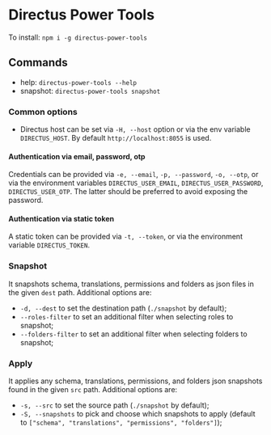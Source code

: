 # Directus Power Tools

To install: `npm i -g directus-power-tools`

## Commands

- help: `directus-power-tools --help`
- snapshot: `directus-power-tools snapshot`

### Common options

- Directus host can be set via `-H, --host` option or via the env variable `DIRECTUS_HOST`. By default `http://localhost:8055` is used.

#### Authentication via email, password, otp

Credentials can be provided via `-e, --email`, `-p, --password`, `-o, --otp`, or via the environment variables `DIRECTUS_USER_EMAIL`, `DIRECTUS_USER_PASSWORD`, `DIRECTUS_USER_OTP`. The latter should be preferred to avoid exposing the password.

#### Authentication via static token

A static token can be provided via `-t, --token`, or via the environment variable `DIRECTUS_TOKEN`.

### Snapshot

It snapshots schema, translations, permissions and folders as json files in the given `dest` path.
Additional options are:

- `-d, --dest` to set the destination path (`./snapshot` by default);
- `--roles-filter` to set an additional filter when selecting roles to snapshot;
- `--folders-filter` to set an additional filter when selecting folders to snapshot;

### Apply

It applies any schema, translations, permissions, and folders json snapshots found in the given `src` path.
Additional options are:

- `-s, --src` to set the source path (`./snapshot` by default);
- `-S, --snapshots` to pick and choose which snapshots to apply (default to `["schema", "translations", "permissions", "folders"]`);
